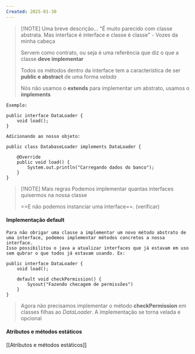 ```yaml
---
Created: 2025-01-30
---
```


> [!NOTE] Uma breve descrição...
> "É muito parecido com classe abstrata. Mas interface é interface e classe é classe" - Vozes da minha cabeça
> 
>  Servem como contrato, ou seja é uma referência que diz o que a classe **deve implementar**
>  
>Todos os métodos dentro da interface tem a característica de ser **public e abstract** de uma forma *velada*
>
>Nós não usamos o **extends** para implementar um abstrato, usamos o **implements**


	Exemplo:

```
public interface DataLoader {  
    void load();  
}
```

	Adicionando ao nosso objeto:
	
```
public class DatabaseLoader implements DataLoader {  
  
    @Override  
    public void load() {  
        System.out.println("Carregando dados do banco");  
    }  
}
```


> [!NOTE] Mais regras
> Podemos implementar quantas interfaces quisermos na nossa classe
> 
> ==E não podemos instanciar uma interface==. (verificar)
> 

#### Implementação default

	Para não obrigar uma classe a implementar um novo método abstrato de uma interface, podemos implementar métodos concretos a nossa interface.
	Isso possibilitou o java a atualizar interfaces que já estavam em uso sem qubrar o que todos já estavam usando. Ex:

```
public interface DataLoader {  
    void load();  

	default void checkPermission() {
		Sysout("Fazendo checagem de permissões")
	}
}
```

> Agora não precisamos implementar o método **checkPermission** em classes filhas ao *DataLoader*. A implementação se torna velada e opcional


#### Atributos e métodos estáticos
[[Atributos e métodos estáticos]]
